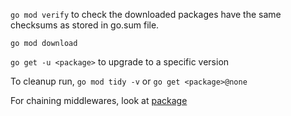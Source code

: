 `go mod verify` to check the downloaded packages have the same
checksums as stored in go.sum file.

`go mod download`

`go get -u <package>` to upgrade to a specific version

To cleanup run, `go mod tidy -v` or `go get <package>@none`

For chaining middlewares, look at [package](github.com/justinas/alice@v1)
